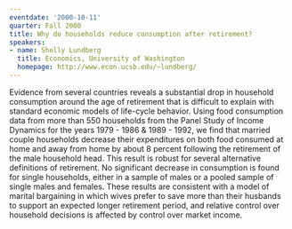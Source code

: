 ```yaml
---
eventdate: '2000-10-11'
quarter: Fall 2000
title: Why do households reduce consumption after retirement?
speakers:
- name: Shelly Lundberg
  title: Economics, University of Washington
  homepage: http://www.econ.ucsb.edu/~lundberg/
---
```

Evidence from several countries reveals a substantial drop in household consumption around the age of retirement that is difficult to explain with standard economic models of life-cycle behavior. Using food consumption data from more than 550 households from the Panel Study of Income Dynamics for the years 1979 - 1986 &amp; 1989 - 1992, we find that married couple households decrease their expenditures on both food consumed at home and away from home by about 8 percent following the retirement of the male household head. This result is robust for several alternative definitions of retirement. No significant decrease in consumption is found for single households, either in a sample of males or a pooled sample of single males and females. These results are consistent with a model of marital bargaining in which wives prefer to save more than their husbands to support an expected longer retirement period, and relative control over household decisions is affected by control over market income.